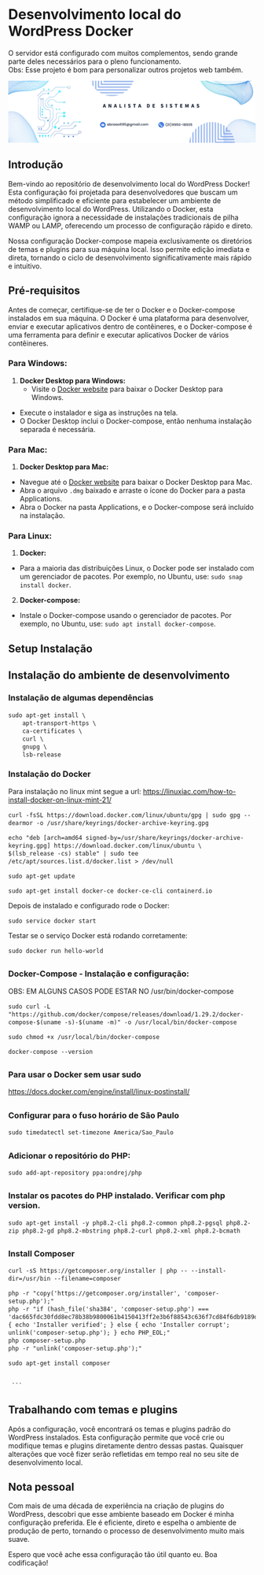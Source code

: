 # Desenvolvimento local do WordPress Docker


O servidor está configurado com muitos complementos, sendo grande parte deles necessários para o pleno funcionamento.  
Obs: Esse projeto é bom para personalizar outros projetos web também. 
  
<img src="https://github.com/abraao69/abraao69/blob/main/Navy%20Blue%20Geometric%20Technology%20LinkedIn%20Banner%20(2).png" alt="Logo">

## Introdução
Bem-vindo ao repositório de desenvolvimento local do WordPress Docker! Esta configuração foi projetada para desenvolvedores que buscam um método simplificado e eficiente para estabelecer um ambiente de desenvolvimento local do WordPress. Utilizando o Docker, esta configuração ignora a necessidade de instalações tradicionais de pilha WAMP ou LAMP, oferecendo um processo de configuração rápido e direto.

Nossa configuração Docker-compose mapeia exclusivamente os diretórios de temas e plugins para sua máquina local. Isso permite edição imediata e direta, tornando o ciclo de desenvolvimento significativamente mais rápido e intuitivo.

## Pré-requisitos
Antes de começar, certifique-se de ter o Docker e o Docker-compose instalados em sua máquina. O Docker é uma plataforma para desenvolver, enviar e executar aplicativos dentro de contêineres, e o Docker-compose é uma ferramenta para definir e executar aplicativos Docker de vários contêineres.

### Para Windows:
1. **Docker Desktop para Windows:**
   - Visite o [Docker website](https://www.docker.com/products/docker-desktop) para baixar o Docker Desktop para Windows.
- Execute o instalador e siga as instruções na tela.
- O Docker Desktop inclui o Docker-compose, então nenhuma instalação separada é necessária.

### Para Mac:
1. **Docker Desktop para Mac:**
- Navegue até o [Docker website](https://www.docker.com/products/docker-desktop) para baixar o Docker Desktop para Mac.
- Abra o arquivo `.dmg` baixado e arraste o ícone do Docker para a pasta Applications.
- Abra o Docker na pasta Applications, e o Docker-compose será incluído na instalação.

### Para Linux:
1. **Docker:**
- Para a maioria das distribuições Linux, o Docker pode ser instalado com um gerenciador de pacotes. Por exemplo, no Ubuntu, use: `sudo snap install docker`.
2. **Docker-compose:**
- Instale o Docker-compose usando o gerenciador de pacotes. Por exemplo, no Ubuntu, use: `sudo apt install docker-compose`.

## Setup Instalação

## Instalação do ambiente de desenvolvimento
### Instalação de algumas dependências
```
sudo apt-get install \
    apt-transport-https \
    ca-certificates \
    curl \
    gnupg \
    lsb-release
```
  

### 
### Instalação do Docker
Para instalação no linux mint segue a url:
https://linuxiac.com/how-to-install-docker-on-linux-mint-21/

```
curl -fsSL https://download.docker.com/linux/ubuntu/gpg | sudo gpg --dearmor -o /usr/share/keyrings/docker-archive-keyring.gpg
```

```
echo "deb [arch=amd64 signed-by=/usr/share/keyrings/docker-archive-keyring.gpg] https://download.docker.com/linux/ubuntu \
$(lsb_release -cs) stable" | sudo tee /etc/apt/sources.list.d/docker.list > /dev/null
```

```
sudo apt-get update
```

```
sudo apt-get install docker-ce docker-ce-cli containerd.io
```

Depois de instalado e configurado rode o Docker:
```
sudo service docker start
```

Testar se o serviço Docker está rodando corretamente:
```
sudo docker run hello-world  
```


##
### Docker-Compose - Instalação e configuração:
OBS: EM ALGUNS CASOS PODE ESTAR NO /usr/bin/docker-compose
```
sudo curl -L "https://github.com/docker/compose/releases/download/1.29.2/docker-compose-$(uname -s)-$(uname -m)" -o /usr/local/bin/docker-compose
```

```
sudo chmod +x /usr/local/bin/docker-compose
```

```
docker-compose --version  
```
  
##
### Para usar o Docker sem usar sudo
https://docs.docker.com/engine/install/linux-postinstall/
  
##  
### Configurar para o fuso horário de São Paulo
```
sudo timedatectl set-timezone America/Sao_Paulo
```
  
##
### Adicionar o repositório do PHP:
```
sudo add-apt-repository ppa:ondrej/php
```

##
### Instalar os pacotes do PHP instalado. Verificar com php version.
```
sudo apt-get install -y php8.2-cli php8.2-common php8.2-pgsql php8.2-zip php8.2-gd php8.2-mbstring php8.2-curl php8.2-xml php8.2-bcmath
```

##
### Install Composer
```
curl -sS https://getcomposer.org/installer | php -- --install-dir=/usr/bin --filename=composer
```

```
php -r "copy('https://getcomposer.org/installer', 'composer-setup.php');"
php -r "if (hash_file('sha384', 'composer-setup.php') === 'dac665fdc30fdd8ec78b38b9800061b4150413ff2e3b6f88543c636f7cd84f6db9189d43a81e5503cda447da73c7e5b6') { echo 'Installer verified'; } else { echo 'Installer corrupt'; unlink('composer-setup.php'); } echo PHP_EOL;"
php composer-setup.php
php -r "unlink('composer-setup.php');"
```

```
sudo apt-get install composer
```

## 
     ```

## Trabalhando com temas e plugins

Após a configuração, você encontrará os temas e plugins padrão do WordPress instalados. Esta configuração permite que você crie ou modifique temas e plugins diretamente dentro dessas pastas. Quaisquer alterações que você fizer serão refletidas em tempo real no seu site de desenvolvimento local.

## Nota pessoal
Com mais de uma década de experiência na criação de plugins do WordPress, descobri que esse ambiente baseado em Docker é minha configuração preferida. Ele é eficiente, direto e espelha o ambiente de produção de perto, tornando o processo de desenvolvimento muito mais suave.

Espero que você ache essa configuração tão útil quanto eu. Boa codificação!
